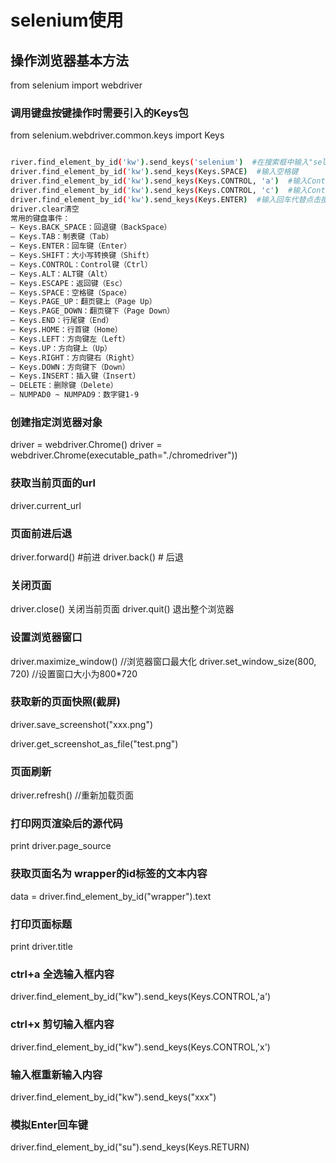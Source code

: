 <!--
 * @Descripttion: 
 * @Author: zlj
 * @Date: 2020-04-08 09:33:24
 -->
# selenium使用

## 操作浏览器基本方法

from selenium import webdriver

### 调用键盘按键操作时需要引入的Keys包

from selenium.webdriver.common.keys import Keys
```bash

river.find_element_by_id('kw').send_keys('selenium')  #在搜索框中输入"selenium"
driver.find_element_by_id('kw').send_keys(Keys.SPACE)  #输入空格键
driver.find_element_by_id('kw').send_keys(Keys.CONTROL, 'a')  #输入Control+a模拟全选
driver.find_element_by_id('kw').send_keys(Keys.CONTROL, 'c')  #输入Control+C模拟复制 
driver.find_element_by_id('kw').send_keys(Keys.ENTER)  #输入回车代替点击搜索按钮
driver.clear清空
常用的键盘事件：
– Keys.BACK_SPACE：回退键（BackSpace） 
– Keys.TAB：制表键（Tab） 
– Keys.ENTER：回车键（Enter） 
– Keys.SHIFT：大小写转换键（Shift） 
– Keys.CONTROL：Control键（Ctrl） 
– Keys.ALT：ALT键（Alt） 
– Keys.ESCAPE：返回键（Esc） 
– Keys.SPACE：空格键（Space） 
– Keys.PAGE_UP：翻页键上（Page Up） 
– Keys.PAGE_DOWN：翻页键下（Page Down） 
– Keys.END：行尾键（End） 
– Keys.HOME：行首键（Home） 
– Keys.LEFT：方向键左（Left） 
– Keys.UP：方向键上（Up） 
– Keys.RIGHT：方向键右（Right） 
– Keys.DOWN：方向键下（Down） 
– Keys.INSERT：插入键（Insert） 
– DELETE：删除键（Delete） 
– NUMPAD0 ~ NUMPAD9：数字键1-9 
```
### 创建指定浏览器对象

driver = webdriver.Chrome()
driver = webdriver.Chrome(executable_path="./chromedriver"))

### 获取当前页面的url

driver.current_url

### 页面前进后退 

driver.forward()     #前进
driver.back()        # 后退

### 关闭页面

driver.close()  关闭当前页面
driver.quit()  退出整个浏览器

### 设置浏览器窗口

driver.maximize_window() //浏览器窗口最大化
driver.set_window_size(800, 720) //设置窗口大小为800*720

### 获取新的页面快照(截屏)

driver.save_screenshot("xxx.png")

driver.get_screenshot_as_file("test.png")

### 页面刷新

driver.refresh() //重新加载页面

### 打印网页渲染后的源代码

print driver.page_source

### 获取页面名为 wrapper的id标签的文本内容

data = driver.find_element_by_id("wrapper").text

### 打印页面标题

print driver.title

### ctrl+a 全选输入框内容

driver.find_element_by_id("kw").send_keys(Keys.CONTROL,'a')

### ctrl+x 剪切输入框内容

driver.find_element_by_id("kw").send_keys(Keys.CONTROL,'x')

### 输入框重新输入内容

driver.find_element_by_id("kw").send_keys("xxx")

### 模拟Enter回车键

driver.find_element_by_id("su").send_keys(Keys.RETURN)


